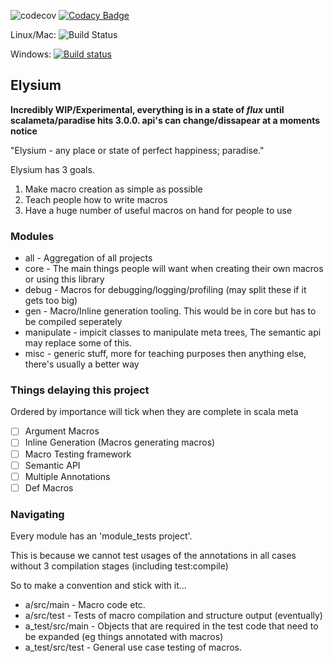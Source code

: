![codecov](https://codecov.io/gh/DavidDudson/InlineMacros/branch/master/graph/badge.svg?bloop) [![Codacy Badge](https://api.codacy.com/project/badge/Grade/696434ec2419482dbd3c95b29c28366f)](https://www.codacy.com/app/davidjohndudson/InlineMacros?utm_source=github.com&amp;utm_medium=referral&amp;utm_content=DavidDudson/InlineMacros&amp;utm_campaign=Badge_Grade) 

Linux/Mac: ![Build Status](https://travis-ci.org/DavidDudson/InlineMacros.svg?branch=master) 

Windows: [![Build status](https://ci.appveyor.com/api/projects/status/055tsw3coigqixuj?svg=true)](https://ci.appveyor.com/project/DavidDudson/inlinemacros)

## Elysium

**Incredibly WIP/Experimental, everything is in a state of *flux* until 
scalameta/paradise hits 3.0.0. api's can change/dissapear at a moments notice**

"Elysium - any place or state of perfect happiness; paradise."

Elysium has 3 goals.

1. Make macro creation as simple as possible
2. Teach people how to write macros
3. Have a huge number of useful macros on hand for people to use

### Modules

- all - Aggregation of all projects
- core - The main things people will want when creating their own macros or using this library
- debug - Macros for debugging/logging/profiling (may split these if it gets too big)
- gen - Macro/Inline generation tooling. This would be in core but has to be compiled seperately
- manipulate - impicit classes to manipulate meta trees, The semantic api may replace some of this.
- misc - generic stuff, more for teaching purposes then anything else, there's usually a better way


### Things delaying this project

Ordered by importance will tick when they are complete in scala meta

- [ ] Argument Macros
- [ ] Inline Generation (Macros generating macros)
- [ ] Macro Testing framework
- [ ] Semantic API
- [ ] Multiple Annotations
- [ ] Def Macros

### Navigating

Every module has an 'module_tests project'.

This is because we cannot test usages of the annotations in all cases 
without 3 compilation stages (including test:compile)

So to make a convention and stick with it...

- a/src/main - Macro code etc.
- a/src/test - Tests of macro compilation and structure output (eventually)
- a_test/src/main - Objects that are required in the test code that need to be expanded (eg things annotated with macros)
- a_test/src/test - General use case testing of macros.
